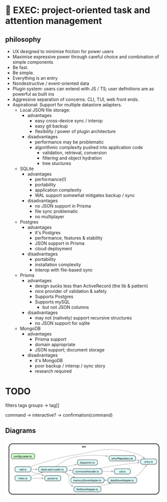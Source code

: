 # 🧰 EXEC: project-oriented task and attention management

## philosophy

- UX designed to minimise friction for power users
- Maximise expressive power through careful choice and combination of simple
components
- Be fast.
- Be simple.
- Everything is an entry
- Nondestructive / event-oriented data
- Plugin system: users can extend with JS / TS; user definitions are as powerful as built ins
- Aggressive separation of concerns. CLI, TUI, web front ends. 
- Aspirational: Support for multiple datastore adapters.
  - Local JSON file storage: 
    - advantages
      - easy cross-device sync / interop
      - easy git backup
      + flexibility / power of plugin architecture
    - disadvantages
      - performance may be problematic
      - algorithmic complexity pushed into application code
        - validation, retrieval, conversion
        - filtering and object hydration
        - tree stuctures
  - SQLite 
    - advantages
      + performance(!)
      + portability
      + application complexity
      + WAL support somewhat mitigates backup / sync
    - disadvantages
      - no JSON support in Prisma
      - file sync problematic
      - no multiplayer
  - Postgres
    - advantages
      + it's Postgres
      + performance, features & stability
      + JSON support in Prisma
      + cloud deployment
    - disadvantages
      - portability
      - installation complexity
      - interop with file-based sync
  - Prisma
    - advantages
      + design sucks less than ActiveRecord (the lib & pattern)
      + nice provider of validation & safety
      + Supports Postgres
      + Supports mySQL
        - but not JSON columns
    - disadvantages
      - may not (natively) support recursive structures
      - no JSON support for sqlite
  - MongoDB
    - advantages
      - Prisma support
      - domain appropriate
      - JSON support; document storage
    - disadvantages
      - it's MongoDB
      - poor backup / interop / sync story
      - research required
      

# TODO

filters
  tags
    groups -> tag[]

command -> interactive? -> confirmation(command)

## Diagrams

![dependencies](./doc/graph.svg)